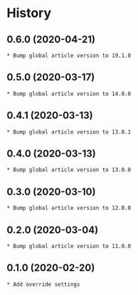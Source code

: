 # History

## 0.6.0 (2020-04-21)
    * Bump global article version to 19.1.0

## 0.5.0 (2020-03-17)
    * Bump global article version to 14.0.0

## 0.4.1 (2020-03-13)
    * Bump global article version to 13.0.1

## 0.4.0 (2020-03-13)
    * Bump global article version to 13.0.0

## 0.3.0 (2020-03-10)
    * Bump global article version to 12.0.0

## 0.2.0 (2020-03-04)
    * Bump global article version to 11.0.0

## 0.1.0 (2020-02-20)
    * Add override settings
